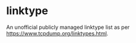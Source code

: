 # linktype
 An unofficial publicly managed linktype list as per https://www.tcpdump.org/linktypes.html.
